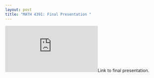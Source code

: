 ```yaml
---
layout: post
title: "MATH 4391: Final Presentation "
---
```


<embed src="https://github.com/thaliajuarez/thaliajuarez.github.io/blob/master/_pdf/CuPy_Epidemic(1).pdf" type="application/pdf" target="_blank">Link to final presentation.</a>